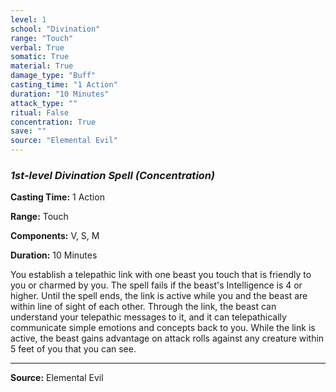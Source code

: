 ```yaml
---
level: 1
school: "Divination"
range: "Touch"
verbal: True
somatic: True
material: True
damage_type: "Buff"
casting_time: "1 Action"
duration: "10 Minutes"
attack_type: ""
ritual: False
concentration: True
save: ""
source: "Elemental Evil"
---
```


### *1st-level Divination Spell* *(Concentration)*

**Casting Time:** 1 Action

**Range:** Touch

**Components:** V, S, M

**Duration:** 10 Minutes

You establish a telepathic link with one beast you touch that is friendly to you or charmed by you. The spell fails if the beast's Intelligence is 4 or higher. Until the spell ends, the link is active while you and the beast are within line of sight of each other. Through the link, the beast can understand your telepathic messages to it, and it can telepathically communicate simple emotions and concepts back to you. While the link is active, the beast gains advantage on attack rolls against any creature within 5 feet of you that you can see.

---
**Source:** Elemental Evil
